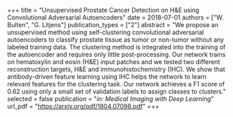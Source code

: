 +++
title = "Unsupervised Prostate Cancer Detection on H&E using Convolutional Adversarial Autoencoders"
date = 2018-07-01
authors = ["W. Bulten", "G. Litjens"]
publication_types = ["2"]
abstract = "We propose an unsupervised method using self-clustering convolutional adversarial autoencoders to classify prostate tissue as tumor or non-tumor without any labeled training data. The clustering method is integrated into the training of the autoencoder and requires only little post-processing. Our network trains on hematoxylin and eosin (H&E) input patches and we tested two different reconstruction targets, H&E and immunohistochemistry (IHC). We show that antibody-driven feature learning using IHC helps the network to learn relevant features for the clustering task. Our network achieves a F1 score of 0.62 using only a small set of validation labels to assign classes to clusters."
selected = false
publication = "*in: Medical Imaging with Deep Learning*"
url_pdf = "https://arxiv.org/pdf/1804.07098.pdf"
+++

